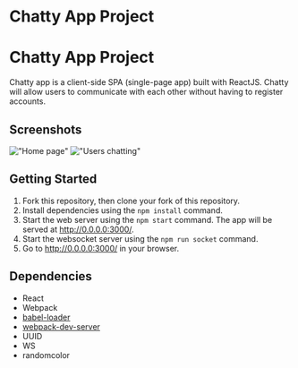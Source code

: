 Chatty App Project
=====================

# Chatty App Project

Chatty app is a client-side SPA (single-page app) built with ReactJS. Chatty will allow users to communicate with each other without having to register accounts.


## Screenshots

!["Home page"](https://github.com/ckrac/react-simple-boilerplate/blob/master/docs/home.png?raw=true)
!["Users chatting"](https://github.com/ckrac/react-simple-boilerplate/blob/master/docs/usersChat.png?raw=true)


## Getting Started

1. Fork this repository, then clone your fork of this repository.
2. Install dependencies using the `npm install` command.
3. Start the web server using the `npm start` command. The app will be served at <http://0.0.0.0:3000/>.
4. Start the websocket server using the `npm run socket` command.
4. Go to <http://0.0.0.0:3000/> in your browser.


## Dependencies

* React
* Webpack
* [babel-loader](https://github.com/babel/babel-loader)
* [webpack-dev-server](https://github.com/webpack/webpack-dev-server)
* UUID
* WS
* randomcolor